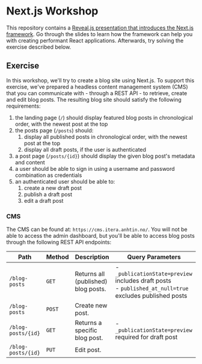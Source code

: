 # Next.js Workshop

This repository contains a [Reveal.js presentation that introduces the Next.js framework](https://itera.github.io/nextjs-workshop/). Go through the slides to learn how the framework can help you with creating performant React applications. Afterwards, try solving the exercise described below.


## Exercise

In this workshop, we'll try to create a blog site using Next.js. To support this exercise, we've prepared a headless content management system (CMS) that you can communicate with - through a REST API - to retrieve, create and edit blog posts. The resulting blog site should satisfy the following requirements:

1. the landing page (`/`) should display featured blog posts in chronological order, with the newest post at the top
2. the posts page (`/posts`) should:
    1. display all published posts in chronological order, with the newest post at the top
    2. display all draft posts, if the user is authenticated
3. a post page (`/posts/{id}`) should display the given blog post's metadata and content
4. a user should be able to sign in using a username and password combination as credentials
5. an authenticated user should be able to:
    1. create a new draft post
    2. publish a draft post
    3. edit a draft post


### CMS

The CMS can be found at: `https://cms.itera.anhtin.no/`. You will not be able to access the admin dashboard, but you'll be able to access blog posts through the following REST API endpoints:

Path | Method | Description | Query Parameters
-- | -- | -- | --
`/blog-posts` | `GET` | Returns all (published) blog posts. | - `_publicationState=preview` includes draft posts<br />- `published_at_null=true` excludes published posts
`/blog-posts` | `POST` | Create new post. |
`/blog-posts/{id}` | `GET` | Returns a specific blog post. | - `_publicationState=preview` required for draft post
`/blog-posts/{id}` | `PUT` | Edit post.
